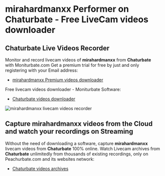 # mirahardmanxx Performer on Chaturbate - Free LiveCam videos downloader

## Chaturbate Live Videos Recorder

Monitor and record livecam videos of **mirahardmanxx** from **Chaturbate** with Moniturbate.com
Get a premium trial for free by just and only registering with your Email address:
* [mirahardmanxx Premium videos downloader](https://moniturbate.com/request-demo-licence-key.html)

Free livecam videos downloader - Moniturbate Software:
* [Chaturbate videos downloader](https://moniturbate.com/moniturbate-download-software.html)

![mirahardmanxx livecam videos recorder](https://peachurnet.com/templates/moniturbate-software.png)


## Capture mirahardmanxx videos from the Cloud and watch your recordings on Streaming

Without the need of downloading a software, capture **mirahardmanxx** livecam videos from **Chaturbate** 100% online.
Watch Livecam archives from **Chaturbate** unlimitedly from thousands of existing recordings, only on Peachurbate.com and its websites network:
* [Chaturbate videos archives](https://peachurnet.com/)